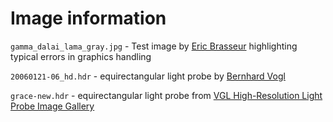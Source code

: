 # Image information

```gamma_dalai_lama_gray.jpg``` - Test image by [Eric Brasseur](http://www.ericbrasseur.org/gamma.html) highlighting typical errors in graphics handling

```20060121-06_hd.hdr``` - equirectangular light probe by [Bernhard Vogl](http://dativ.at/lightprobes/)

```grace-new.hdr``` - equirectangular light probe from [VGL High-Resolution Light Probe Image Gallery](http://gl.ict.usc.edu/Data/HighResProbes/)
